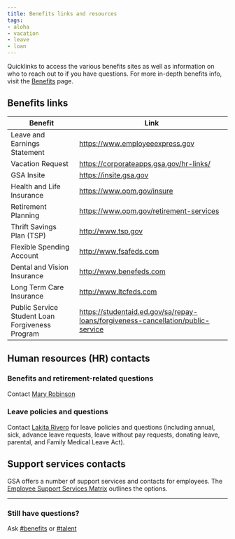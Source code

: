 ```yaml
---
title: Benefits links and resources
tags:
- aloha
- vacation
- leave
- loan
---
```


Quicklinks to access the various benefits sites as well as information on who to reach out to if you have questions.  For more in-depth benefits info, visit the [Benefits]({{site.baseurl}}/benefits/) page.   

## Benefits links

Benefit | Link
-------|-----
Leave and Earnings Statement | <https://www.employeeexpress.gov>
Vacation Request | <https://corporateapps.gsa.gov/hr-links/>
GSA Insite | <https://insite.gsa.gov>
Health and Life Insurance | <https://www.opm.gov/insure>
Retirement Planning | <https://www.opm.gov/retirement-services>
Thrift Savings Plan (TSP) | <http://www.tsp.gov>
Flexible Spending Account | <http://www.fsafeds.com>
Dental and Vision Insurance | <http://www.benefeds.com>
Long Term Care Insurance | <http://www.ltcfeds.com>
Public Service Student Loan Forgiveness Program | <https://studentaid.ed.gov/sa/repay-loans/forgiveness-cancellation/public-service>

## Human resources (HR) contacts

### Benefits and retirement-related questions

Contact [Mary Robinson](mailto:marya.robinson@gsa.gov)

### Leave policies and questions

Contact [Lakita Rivero](mailto:lakita.rivero@gsa.gov) for leave policies and questions (including annual, sick, advance leave requests, leave without pay requests, donating leave, parental, and Family Medical Leave Act).

## Support services contacts

GSA offers a number of support services and contacts for employees. The [Employee Support Services Matrix](https://docs.google.com/document/d/1WUCgB5Ukez-BFEHlsWZ5bTMrqySIvOAxIRGitarQZ10/edit) outlines the options.

--------------------------------------------------------------------------------

### Still have questions?

Ask [#benefits](https://gsa-tts.slack.com/messages/benefits) or [#talent](https://gsa-tts.slack.com/messages/talent)
